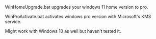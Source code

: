 

WinHomeUpgrade.bat upgrades your windows 11 home version to pro.

WinProActivate.bat activates windows pro version with Microsoft's KMS service.

Might work with Windows 10 as well but haven't tested it.

